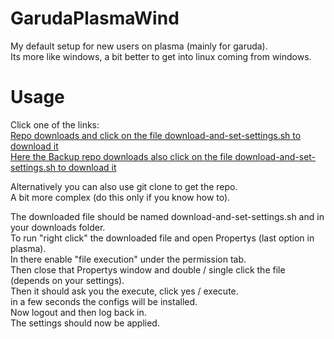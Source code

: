 # GarudaPlasmaWind

My default setup for new users on plasma (mainly for garuda).  
Its more like windows, a bit better to get into linux coming from windows.


# Usage
Click one of the links:  
[Repo downloads and click on the file download-and-set-settings.sh to download it](https://codeberg.org/marvin1099/GarudaPlasmaWind/releases)  
[Here the Backup repo downloads also click on the file download-and-set-settings.sh to download it](https://github.com/marvin1099/GarudaPlasmaWind/releases)  

Alternatively you can also use git clone to get the repo.  
A bit more complex (do this only if you know how to).

The downloaded file should be named download-and-set-settings.sh and in your downloads folder.  
To run "right click" the downloaded file and open Propertys (last option in plasma).  
In there enable "file execution" under the permission tab.   
Then close that Propertys window and double / single click the file (depends on your settings).  
Then it should ask you the execute, click yes / execute.  
in a few seconds the configs will be installed.  
Now logout and then log back in.  
The settings should now be applied.
